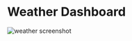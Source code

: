 # Weather Dashboard
![weather screenshot](https://user-images.githubusercontent.com/70725231/98454215-dca91e00-2116-11eb-8eb4-def46c9bd0bb.png)
